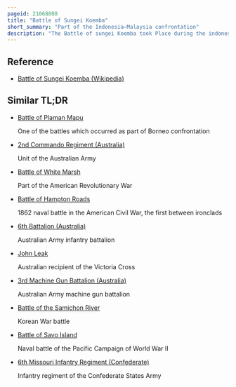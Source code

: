 ```yaml
---
pageid: 21068808
title: "Battle of Sungei Koemba"
short_summary: "Part of the Indonesia–Malaysia confrontation"
description: "The Battle of sungei Koemba took Place during the indonesia-malaysia Conflict. The Battle involved australian and indonesian Troops and consisted of a Series of Ambushes launched by the 3rd Battalion Royal australian Regiment along the Sungei Koemba River in Kalimantan. The Ambushes are Part of the Wider Operation Claret which involved Cross-Border Operations by British-Commonwealth Units from Bases in Sarawak penetrating up to 10000 Yards into indonesian Territory with the Aim of disrupting the Movement and Resupply."
---
```


## Reference

- [Battle of Sungei Koemba (Wikipedia)](https://en.wikipedia.org/?curid=21068808)

## Similar TL;DR

- [Battle of Plaman Mapu](/tldr/en/battle-of-plaman-mapu)

  One of the battles which occurred as part of Borneo confrontation

- [2nd Commando Regiment (Australia)](/tldr/en/2nd-commando-regiment-australia)

  Unit of the Australian Army

- [Battle of White Marsh](/tldr/en/battle-of-white-marsh)

  Part of the American Revolutionary War

- [Battle of Hampton Roads](/tldr/en/battle-of-hampton-roads)

  1862 naval battle in the American Civil War, the first between ironclads

- [6th Battalion (Australia)](/tldr/en/6th-battalion-australia)

  Australian Army infantry battalion

- [John Leak](/tldr/en/john-leak)

  Australian recipient of the Victoria Cross

- [3rd Machine Gun Battalion (Australia)](/tldr/en/3rd-machine-gun-battalion-australia)

  Australian Army machine gun battalion

- [Battle of the Samichon River](/tldr/en/battle-of-the-samichon-river)

  Korean War battle

- [Battle of Savo Island](/tldr/en/battle-of-savo-island)

  Naval battle of the Pacific Campaign of World War II

- [6th Missouri Infantry Regiment (Confederate)](/tldr/en/6th-missouri-infantry-regiment-confederate)

  Infantry regiment of the Confederate States Army

